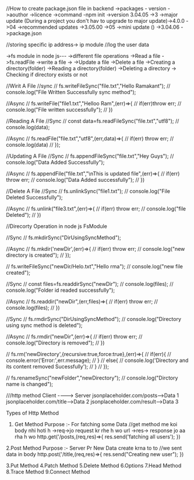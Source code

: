 //How to create package.json file in backend
->packages - version
->aouthor
->licence
->command -npm init
->version   3.04.05
->3  ->major update (During a project you don't hav to upgrade to major update)->4.0.0
->04  ->recommended updates  ->3.05.00
->05  ->mini update ()  ->3.04.06
->package.json

//storing specific ip address-> ip module
//log the user data

->fs module in node js---
->different file operations
->Read a file ->fs.readFile
->write a file  ->
->Update a file
->Delete a file
->Creating a directory(folder)
->Reading a directory(folder)
->Deleting a directory
-> Checking if directory exists or not



//Wirit A File
//sync
// fs.writeFileSync("file.txt","Hello Ramakant");
// console.log("File Written Successfully sync method");

//Async
// fs.writeFile("file1.txt","Helloo Ram",(err)=>{
//     if(err)throw err;
//     console.log("File written successfully");
// })

//Reading A File
//Sync
// const data=fs.readFileSync("file.txt","utf8");
// console.log(data);

//Async
// fs.readFile("file.txt","utf8",(err,data)=>{
//     if(err) throw err;
//     console.log(data)
// });


//Updating A File
//Sync
// fs.appendFileSync("file.txt","Hey Guys");
// console.log("Data Added Successfully");

//Async
// fs.appendFile("file.txt","\nThis is updated file",(err)=>{
//     if(err) throw err;
//     console.log("Data Added successfully");
// })

//Delete A File
//Sync
// fs.unlinkSync("file1.txt");
// console.log("File Deleted Successfully");

//Async
// fs.unlink("file3.txt",(err)=>{
//     if(err) throw err;
//     console.log("file Deleted");
// })

//Direcorty Operation in node js FsModule

//Sync
// fs.mkdirSync("DirUsingSyncMethod");

//Async
// fs.mkdir('newDir',(err)=>{
//     if(err) throw err;
//     console.log("new directory is created");
// });

// fs.writeFileSync("newDir/Helo.txt","Hello rma");
// console.log("new file created");


//Sync
// const files=fs.readdirSync("newDir");
// console.log(files);
// console.log("Folder id readed successfully");


//Async
// fs.readdir("newDir",(err,files)=>{
//     if(err) throw err;
//     console.log(files);
// })


//Sync
// fs.rmdirSync("DirUsingSyncMethod");
// console.log("Directory using sync method is deleted");


//Async
// fs.rmdir("newDir",(err)=>{
//     if(err) throw err;
//     console.log("Directory is removed");
// })

// fs.rm('newDirectory',{recursive:true,force:true},(err)=>{
//     if(err){
//         console.error('Error:',err.message);
//     }
//     else{
//         console.log('Directory and its content removed Sucessfully');
//     }
// });


// fs.renameSync("newFolder","newDirectory");
// console.log("Dirctory name is changed");




///http method
Client ----> Server
jsonplaceholder.com/posts-->Data 1
jsonplaceholder.com/title-->Data 2
jsonplaceholder.com/result-->Data 3

Types of Http Method
1. Get Method
Purpose :- For fatching some Data
//get method me koi body nhi hoti h
->req->jo request kr rhe h wo url
->res-> response jo aa rha h wo
http.get('/posts,(req,res)=>{
    res.send('fatching all users');
})

2.Post Method
Purpose :- Server Pr New Data create krna to to
//we sent data in body
http.post('/title,(req,res)=>{
    res.send("Creating new user");
})

3.Put Method
4.Patch Method
5.Delete Method
6.Options
7.Head Method
8.Trace Method
9.Connect Method



